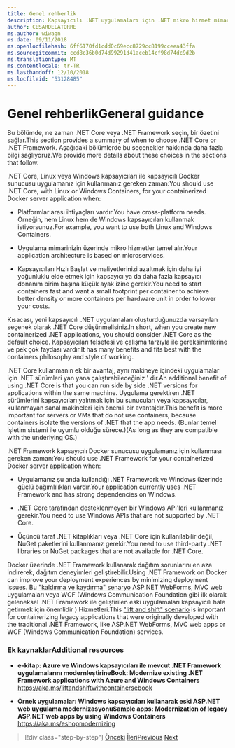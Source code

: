 ```yaml
---
title: Genel rehberlik
description: Kapsayıcılı .NET uygulamaları için .NET mikro hizmet mimarisi | Genel rehberlik
author: CESARDELATORRE
ms.author: wiwagn
ms.date: 09/11/2018
ms.openlocfilehash: 6ff6170fd1cdd0c69ecc8729cc8199cceea43ffa
ms.sourcegitcommit: ccd8c36b0d74d99291d41aceb14cf98d74dc9d2b
ms.translationtype: MT
ms.contentlocale: tr-TR
ms.lasthandoff: 12/10/2018
ms.locfileid: "53128485"
---
```

# <a name="general-guidance"></a><span data-ttu-id="78fa4-103">Genel rehberlik</span><span class="sxs-lookup"><span data-stu-id="78fa4-103">General guidance</span></span>

<span data-ttu-id="78fa4-104">Bu bölümde, ne zaman .NET Core veya .NET Framework seçin, bir özetini sağlar.</span><span class="sxs-lookup"><span data-stu-id="78fa4-104">This section provides a summary of when to choose .NET Core or .NET Framework.</span></span> <span data-ttu-id="78fa4-105">Aşağıdaki bölümlerde bu seçenekler hakkında daha fazla bilgi sağlıyoruz.</span><span class="sxs-lookup"><span data-stu-id="78fa4-105">We provide more details about these choices in the sections that follow.</span></span>

<span data-ttu-id="78fa4-106">.NET Core, Linux veya Windows kapsayıcıları ile kapsayıcılı Docker sunucusu uygulamanız için kullanmanız gereken zaman:</span><span class="sxs-lookup"><span data-stu-id="78fa4-106">You should use .NET Core, with Linux or Windows Containers, for your containerized Docker server application when:</span></span>

-   <span data-ttu-id="78fa4-107">Platformlar arası ihtiyaçları vardır.</span><span class="sxs-lookup"><span data-stu-id="78fa4-107">You have cross-platform needs.</span></span> <span data-ttu-id="78fa4-108">Örneğin, hem Linux hem de Windows kapsayıcıları kullanmak istiyorsunuz.</span><span class="sxs-lookup"><span data-stu-id="78fa4-108">For example, you want to use both Linux and Windows Containers.</span></span>

-   <span data-ttu-id="78fa4-109">Uygulama mimarinizin üzerinde mikro hizmetler temel alır.</span><span class="sxs-lookup"><span data-stu-id="78fa4-109">Your application architecture is based on microservices.</span></span>

-   <span data-ttu-id="78fa4-110">Kapsayıcıları Hızlı Başlat ve maliyetlerinizi azaltmak için daha iyi yoğunluklu elde etmek için kapsayıcı ya da daha fazla kapsayıcı donanım birim başına küçük ayak izine gerekir.</span><span class="sxs-lookup"><span data-stu-id="78fa4-110">You need to start containers fast and want a small footprint per container to achieve better density or more containers per hardware unit in order to lower your costs.</span></span>

<span data-ttu-id="78fa4-111">Kısacası, yeni kapsayıcılı .NET uygulamaları oluşturduğunuzda varsayılan seçenek olarak .NET Core düşünmelisiniz.</span><span class="sxs-lookup"><span data-stu-id="78fa4-111">In short, when you create new containerized .NET applications, you should consider .NET Core as the default choice.</span></span> <span data-ttu-id="78fa4-112">Kapsayıcıları felsefesi ve çalışma tarzıyla ile gereksinimlerine ve pek çok faydası vardır.</span><span class="sxs-lookup"><span data-stu-id="78fa4-112">It has many benefits and fits best with the containers philosophy and style of working.</span></span>

<span data-ttu-id="78fa4-113">.NET Core kullanmanın ek bir avantaj, aynı makineye içindeki uygulamalar için .NET sürümleri yan yana çalıştırabileceğiniz ' dir.</span><span class="sxs-lookup"><span data-stu-id="78fa4-113">An additional benefit of using .NET Core is that you can run side by side .NET versions for applications within the same machine.</span></span> <span data-ttu-id="78fa4-114">Uygulama gerektiren .NET sürümlerini kapsayıcıları yalıtmak için bu sunucuları veya kapsayıcılar, kullanmayan sanal makineleri için önemli bir avantajdır.</span><span class="sxs-lookup"><span data-stu-id="78fa4-114">This benefit is more important for servers or VMs that do not use containers, because containers isolate the versions of .NET that the app needs.</span></span> <span data-ttu-id="78fa4-115">(Bunlar temel işletim sistemi ile uyumlu olduğu sürece.)</span><span class="sxs-lookup"><span data-stu-id="78fa4-115">(As long as they are compatible with the underlying OS.)</span></span>

<span data-ttu-id="78fa4-116">.NET Framework kapsayıcılı Docker sunucusu uygulamanız için kullanması gereken zaman:</span><span class="sxs-lookup"><span data-stu-id="78fa4-116">You should use .NET Framework for your containerized Docker server application when:</span></span>

-   <span data-ttu-id="78fa4-117">Uygulamanız şu anda kullandığı .NET Framework ve Windows üzerinde güçlü bağımlılıkları vardır.</span><span class="sxs-lookup"><span data-stu-id="78fa4-117">Your application currently uses .NET Framework and has strong dependencies on Windows.</span></span>

-   <span data-ttu-id="78fa4-118">.NET Core tarafından desteklenmeyen bir Windows API'leri kullanmanız gerekir.</span><span class="sxs-lookup"><span data-stu-id="78fa4-118">You need to use Windows APIs that are not supported by .NET Core.</span></span>

-   <span data-ttu-id="78fa4-119">Üçüncü taraf .NET kitaplıkları veya .NET Core için kullanılabilir değil, NuGet paketlerini kullanmanız gerekir.</span><span class="sxs-lookup"><span data-stu-id="78fa4-119">You need to use third-party .NET libraries or NuGet packages that are not available for .NET Core.</span></span>

<span data-ttu-id="78fa4-120">Docker üzerinde .NET Framework kullanarak dağıtım sorunlarını en aza indirerek, dağıtım deneyimleri geliştirebilir.</span><span class="sxs-lookup"><span data-stu-id="78fa4-120">Using .NET Framework on Docker can improve your deployment experiences by minimizing deployment issues.</span></span> <span data-ttu-id="78fa4-121">Bu ["kaldırma ve kaydırma" senaryo](https://aka.ms/liftandshiftwithcontainersebook) ASP.NET WebForms, MVC web uygulamaları veya WCF (Windows Communication Foundation gibi ilk olarak geleneksel .NET Framework ile geliştirilen eski uygulamaları kapsayıcılı hale getirmek için önemlidir ) Hizmetleri.</span><span class="sxs-lookup"><span data-stu-id="78fa4-121">This ["lift and shift" scenario](https://aka.ms/liftandshiftwithcontainersebook) is important for containerizing legacy applications that were originally developed with the traditional .NET Framework, like ASP.NET WebForms, MVC web apps or WCF (Windows Communication Foundation) services.</span></span>

### <a name="additional-resources"></a><span data-ttu-id="78fa4-122">Ek kaynaklar</span><span class="sxs-lookup"><span data-stu-id="78fa4-122">Additional resources</span></span>

-   <span data-ttu-id="78fa4-123">**e-kitap: Azure ve Windows kapsayıcıları ile mevcut .NET Framework uygulamalarını modernleştirin**</span><span class="sxs-lookup"><span data-stu-id="78fa4-123">**eBook: Modernize existing .NET Framework applications with Azure and Windows Containers**</span></span>  
    https://aka.ms/liftandshiftwithcontainersebook

-   <span data-ttu-id="78fa4-124">**Örnek uygulamalar: Windows kapsayıcıları kullanarak eski ASP.NET web uygulama modernizasyonu**</span><span class="sxs-lookup"><span data-stu-id="78fa4-124">**Sample apps: Modernization of legacy ASP.NET web apps by using Windows Containers**</span></span>  
    https://aka.ms/eshopmodernizing

>[!div class="step-by-step"]
><span data-ttu-id="78fa4-125">[Önceki](index.md)
>[İleri](net-core-container-scenarios.md)</span><span class="sxs-lookup"><span data-stu-id="78fa4-125">[Previous](index.md)
[Next](net-core-container-scenarios.md)</span></span>